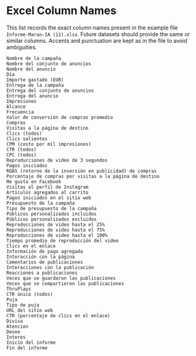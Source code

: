 # Excel Column Names

This list records the exact column names present in the example file `Informe-Maran-IA (11).xlsx`. Future datasets should provide the same or similar columns. Accents and punctuation are kept as in the file to avoid ambiguities.

```
Nombre de la campaña
Nombre del conjunto de anuncios
Nombre del anuncio
Día
Importe gastado (EUR)
Entrega de la campaña
Entrega del conjunto de anuncios
Entrega del anuncio
Impresiones
Alcance
Frecuencia
Valor de conversión de compras promedio
Compras
Visitas a la página de destino
Clics (todos)
Clics salientes
CPM (costo por mil impresiones)
CTR (todos)
CPC (todos)
Reproducciones de video de 3 segundos
Pagos iniciados
ROAS (retorno de la inversión en publicidad) de compras
Porcentaje de compras por visitas a la página de destino
Me gusta en Facebook
Visitas al perfil de Instagram
Artículos agregados al carrito
Pagos iniciados en el sitio web
Presupuesto de la campaña
Tipo de presupuesto de la campaña
Públicos personalizados incluidos
Públicos personalizados excluidos
Reproducciones de video hasta el 25%
Reproducciones de video hasta el 75%
Reproducciones de video hasta el 100%
Tiempo promedio de reproducción del video
Clics en el enlace
Información de pago agregada
Interacción con la página
Comentarios de publicaciones
Interacciones con la publicación
Reacciones a publicaciones
Veces que se guardaron las publicaciones
Veces que se compartieron las publicaciones
ThruPlays
CTR único (todos)
Puja
Tipo de puja
URL del sitio web
CTR (porcentaje de clics en el enlace)
Divisa
Atencion
Deseo
Interes
Inicio del informe
Fin del informe
```
